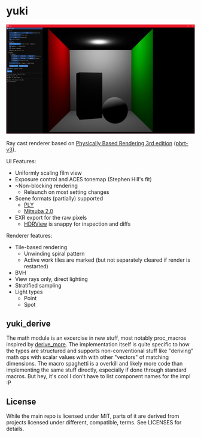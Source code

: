 # yuki

![screenshot](screenshot.png)

Ray cast renderer based on [Physically Based Rendering 3rd edition](http://www.pbr-book.org/) ([pbrt-v3](https://github.com/mmp/pbrt-v3)).

UI Features:
- Uniformly scaling film view
- Exposure control and ACES tonemap (Stephen Hill's fit)
- ~Non-blocking rendering
  - Relaunch on most setting changes
- Scene formats (partially) supported
  - [PLY](http://paulbourke.net/dataformats/ply/)
  - [Mitsuba 2.0](https://mitsuba2.readthedocs.io/en/latest/)
- EXR export for the raw pixels
  - [HDRView](https://github.com/wkjarosz/hdrview) is snappy for inspection and diffs

Renderer features:
- Tile-based rendering
  - Unwinding spiral pattern
  - Active work tiles are marked (but not separately cleared if render is restarted)
- BVH
- View rays only, direct lighting
- Stratified sampling
- Light types
  - Point
  - Spot

## yuki_derive

The math module is an excercise in new stuff, most notably proc_macros inspired by [derive_more](https://github.com/JelteF/derive_more). The implementation itself is quite specific to how the types are structured and supports non-conventional stuff like "deriving" math ops with scalar values with with other "vectors" of matching dimensions. The macro spaghetti is a overkill and likely more code than implementing the same stuff directly, especially if done through standard macros. But hey, it's cool I don't have to list component names for the impl :P

## License
While the main repo is licensed under MIT, parts of it are derived from projects licensed under different, compatible, terms. See LICENSES for details.
